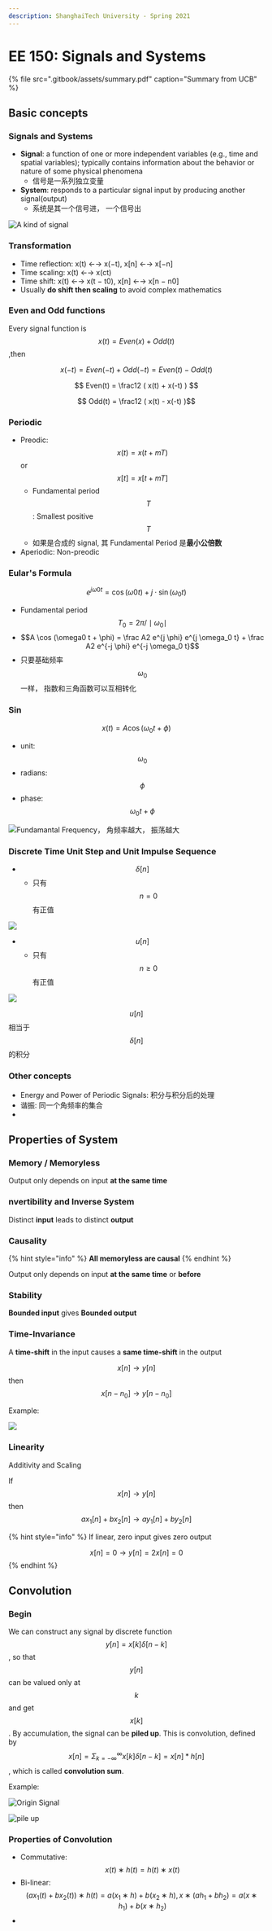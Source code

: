 ```yaml
---
description: ShanghaiTech University - Spring 2021
---
```


# EE 150: Signals and Systems

{% file src=".gitbook/assets/summary.pdf" caption="Summary from UCB" %}

## Basic concepts

### Signals and Systems

* **Signal**: a function of one or more independent variables \(e.g., time and spatial variables\); typically contains information about the behavior or nature of some physical phenomena
  * 信号是一系列独立变量
* **System**: responds to a particular signal input by producing another signal\(output\)
  * 系统是其一个信号进， 一个信号出

![A kind of signal](.gitbook/assets/image%20%281%29.png)

### Transformation

* Time reflection: x\(t\) ←→ x\(−t\), x\[n\] ←→ x\[−n\]
* Time scaling: x\(t\) ←→ x\(ct\)
* Time shift: x\(t\) ←→ x\(t − t0\), x\[n\] ←→ x\[n − n0\]
* Usually **do shift then scaling** to avoid complex mathematics

### Even and Odd functions

Every signal function is $$x(t) = Even(x) + Odd(t)$$ ,then

$$ x(-t) = Even(-t) + Odd(-t) = Even(t) - Odd(t) $$

$$ Even(t) = \frac12 ( x(t) + x(-t) ) $$

$$ Odd(t) = \frac12 ( x(t) - x(-t) )$$

### Periodic

* Preodic: $$ x(t) = x(t+mT)$$ or $$ x[t] = x[t+mT]$$ 
  * Fundamental period $$T$$:  Smallest positive $$T$$
  * 如果是合成的 signal, 其 Fundamental Period 是**最小公倍数**
* Aperiodic: Non-preodic

### Eular's Formula

$$ e^{j \omega0 t} = \cos ( \omega0 t ) + j \cdot \sin (\omega_0 t) $$

* Fundamental period $$T_0 = 2 \pi / \mid \omega _0 \mid$$ 
* $$A \cos (\omega0 t + \phi) = \frac A2 e^{j \phi} e^{j \omega_0 t} + \frac A2 e^{-j \phi} e^{-j \omega_0 t}$$
* 只要基础频率 $$ \omega_0$$ 一样， 指数和三角函数可以互相转化

### Sin

$$ x(t) = A \cos (\omega _0 t + \phi )$$

* unit: $$\omega_0$$
* radians: $$\phi$$
* phase: $$ \omega_0t+\phi$$

![Fundamantal Frequency&#xFF0C; &#x89D2;&#x9891;&#x7387;&#x8D8A;&#x5927;&#xFF0C; &#x632F;&#x8361;&#x8D8A;&#x5927;](.gitbook/assets/image%20%283%29.png)

### Discrete Time Unit Step and Unit Impulse Sequence

* $$ \delta[n]$$
  * 只有 $$n=0$$有正值

![](.gitbook/assets/image%20%285%29.png)

* $$ u[n]$$
  * 只有 $$ n \geq 0 $$有正值

![](.gitbook/assets/image%20%286%29.png)

$$ u[n] $$相当于 $$\delta[n]$$的积分

### Other concepts

* Energy and Power of Periodic Signals: 积分与积分后的处理
* 谐振: 同一个角频率的集合
* 
## Properties of System 

### Memory / Memoryless

Output only depends on input **at the same time**

### nvertibility and Inverse System

Distinct **input** leads to distinct **output**

### **Causality**

{% hint style="info" %}
**All memoryless are causal** 
{% endhint %}

Output only depends on input **at the same time** or **before**

### **Stability**

**Bounded input** gives **Bounded output**

### **T**ime-Invariance

A **time-shift** in the input causes a **same time-shift** in the output

$$ x[n] \to y[n] $$ then $$ x[n-n_0] \to y[n-n_0] $$

Example:

![](.gitbook/assets/image%20%2810%29.png)

### Linearity

Additivity and Scaling

If $$ x[n] \to y[n] $$ then $$ ax_1[n] + bx_2[n]  \to ay_1[n] + b y_2 [n] $$

{% hint style="info" %}
If linear, zero input gives zero output 

$$x[ n]=0 \to y[n] = 2x[n] = 0 $$
{% endhint %}

## Convolution

### Begin

We can construct any signal by discrete function  $$ y[n] = x[k]\delta[n-k] $$, so that $$y[n]$$can be valued only at $$k$$ and get $$x[k] $$. By accumulation, the signal can be **piled up**. This is convolution, defined by $$ x[n] =\Sigma _{k = - \infty} ^ {\infty} x[k]\delta[n-k] = x[n] * h[n] $$, which is called **convolution sum**.

Example:

![Origin Signal](.gitbook/assets/image%20%289%29.png)

![pile up](.gitbook/assets/image%20%288%29.png)

### Properties of Convolution

* Commutative: $$x(t)∗h(t) =h(t)∗x(t)$$
* Bi-linear: $$(ax_1(t) +bx_2(t))∗h(t) =a(x_1∗h) +b(x_2∗h),x∗(ah_1+bh_2) =a(x∗h_1) +b(x∗h_2)$$
* 












